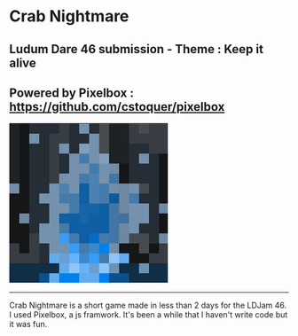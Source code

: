 # Crab Nightmare

## Ludum Dare 46 submission - Theme : Keep it alive

## Powered by Pixelbox : https://github.com/cstoquer/pixelbox

![Fire Gif](fire.gif)

----

Crab Nightmare is a short game made in less than 2 days for the LDJam 46.
I used Pixelbox, a js framwork.
It's been a while that I haven't write code but it was fun.